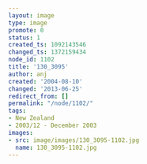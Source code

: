 ```yaml
---
layout: image
type: image
promote: 0
status: 1
created_ts: 1092143546
changed_ts: 1372159434
node_id: 1102
title: '130_3095'
author: anj
created: '2004-08-10'
changed: '2013-06-25'
redirect_from: []
permalink: "/node/1102/"
tags:
- New Zealand
- 2003/12 - December 2003
images:
- src: image/images/130_3095-1102.jpg
  name: 130_3095-1102.jpg
---
```


